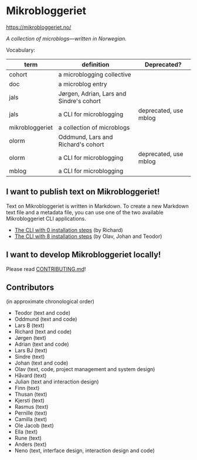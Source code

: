 # Mikrobloggeriet

https://mikrobloggeriet.no/

_A collection of microblogs—written in Norwegian._

Vocabulary:

| term            | definition                               | Deprecated?           |
|-----------------|------------------------------------------|-----------------------|
| cohort          | a microblogging collective               |                       |
| doc             | a microblog entry                        |                       |
| jals            | Jørgen, Adrian, Lars and Sindre's cohort |                       |
| jals            | a CLI for microblogging                  | deprecated, use mblog |
| mikrobloggeriet | a collection of microblogs               |                       |
| olorm           | Oddmund, Lars and Richard's cohort       |                       |
| olorm           | a CLI for microblogging                  | deprecated, use mblog |
| mblog           | a CLI for microblogging                  |                       |

## I want to publish text on Mikrobloggeriet!

Text on Mikrobloggeriet is written in Markdown.
To create a new Markdown text file and a metadata file, you can use one of the two available Mikrobloggeriet CLI applications.

- [The CLI with 0 installation steps] (by Richard)
- [The CLI with 8 installation steps] (by Olav, Johan and Teodor)

[The CLI with 0 installation steps]: cli-quickstart-mblog-sh.md
[The CLI with 8 installation steps]: cli-quickstart-mblog.md

## I want to develop Mikrobloggeriet locally!

Please read [CONTRIBUTING.md]!

[CONTRIBUTING.md]: CONTRIBUTING.md

## Contributors

(in approximate chronological order)

- Teodor (text and code)
- Oddmund (text and code)
- Lars B (text)
- Richard (text and code)
- Jørgen (text)
- Adrian (text and code)
- Lars BJ (text)
- Sindre (text)
- Johan (text and code)
- Olav (text, code, project management and system design)
- Håvard (text)
- Julian (text and interaction design)
- Finn (text)
- Thusan (text)
- Kjersti (text)
- Rasmus (text)
- Pernille (text)
- Camilla (text)
- Ole Jacob (text)
- Ella (text)
- Rune (text)
- Anders (text)
- Neno (text, interface design, interaction design and code)
